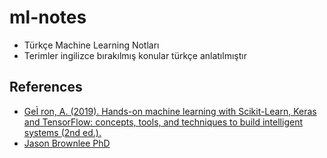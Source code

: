 # ml-notes

- Türkçe Machine Learning Notları
- Terimler ingilizce bırakılmış konular türkçe anlatılmıştır

## References
- [GeÌ ron, A. (2019). Hands-on machine learning with Scikit-Learn, Keras and TensorFlow: concepts, tools, and techniques to build intelligent systems (2nd ed.).](https://www.oreilly.com/library/view/hands-on-machine-learning/9781492032632/)
- [Jason Brownlee PhD](https://machinelearningmastery.com/)
